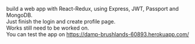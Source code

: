 build a web app with React-Redux, using Express, JWT, Passport and MongoDB.<br>
Just finish the login and create profile page.<br>
Works still need to be worked on.<br>
You can test the app on https://damp-brushlands-60893.herokuapp.com/
